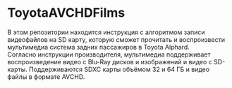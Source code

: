 # ToyotaAVCHDFilms
В этом репозитории находится инструкция с алгоритмом записи видеофайлов на SD карту, которую сможет прочитать и воспроизвести мультимедиа система задних пассажиров в Toyotа Alphard.\
Согласно инструкции производителя, мультимедиа поддерживает воспроизведение видео с Blu-Ray дисков и изображений и видео с SD-карты. Поддерживаются SDXC карты объёмом 32 и 64 ГБ и видео файлы в формате AVCHD.
